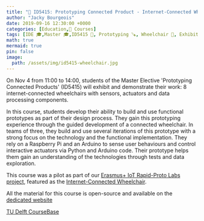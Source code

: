 ```yaml
---
title: "📖 ID5415: Prototyping Connected Product - Internet-Connected Wheelchair"
author: "Jacky Bourgeois"
date: 2019-09-16 12:30:00 +0000
categories: [Education,📖 Courses]
tags: [IDE 🎓,Master 🎓,ID5415 📖, Prototyping 🪚, Wheelchair 🍎, Exhibition 📅]
math: true
mermaid: true
pin: false
image:
  path: /assets/img/id5415-wheelchair.jpg
---
```


On Nov 4 from 11:00 to 14:00, students of the Master Elective 'Prototyping Connected Products' (ID5415) will exhibit and demonstrate their work: 8 internet-connected wheelchairs with sensors, actuators and data processing components.

In this course, students develop their ability to build and use functional prototypes as part of their design process. They gain this prototyping experience through the guided development of a connected wheelchair. In teams of three, they build and use several iterations of this prototype with a strong focus on the technology and the functional implementation. They rely on a Raspberry Pi and an Arduino to sense user behaviours and control interactive actuators via Python and Arduino code. Their prototype helps them gain an understanding of the technologies through tests and data exploration.

This course was a pilot as part of our [Erasmus+ IoT Rapid-Proto Labs project](/posts/iotprotolabs/), featured as the [Internet-Connected Wheelchair](https://www.rapidprotolabs.eu/projects/internet-connected-wheelchair/).

All the material for this course is open-source and available on the [dedicated website](https://id5415.datacentricdesign.org)

[TU Delft CourseBase](https://studiegids.tudelft.nl/a101_displayCourse.do?course_id=56000)

